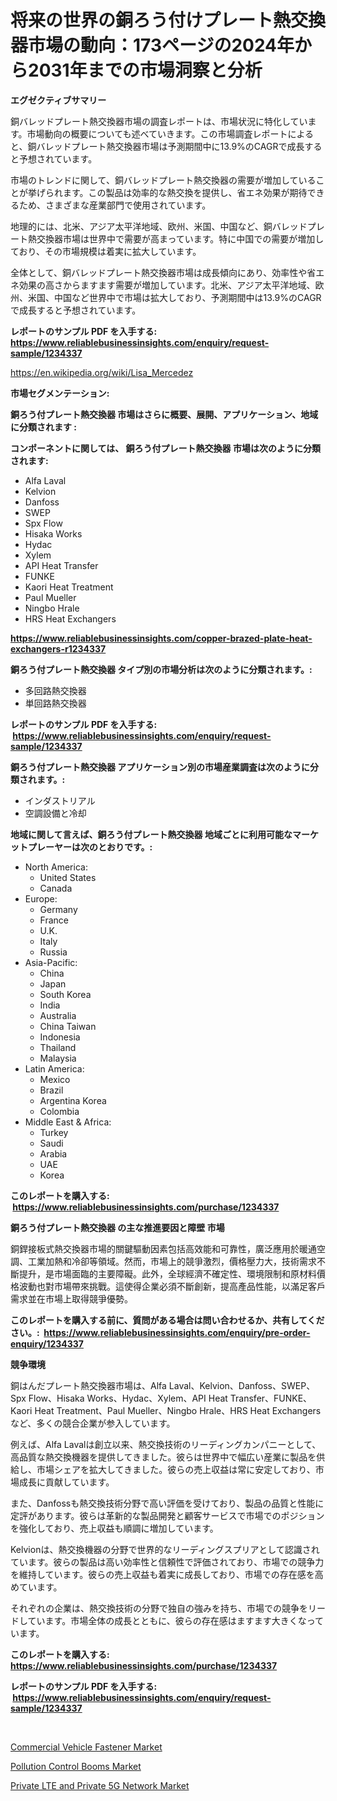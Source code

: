<p><h1>将来の世界の銅ろう付けプレート熱交換器市場の動向：173ページの2024年から2031年までの市場洞察と分析</h1></p><p><strong>エグゼクティブサマリー</strong></p>
<p><p>銅バレッドプレート熱交換器市場の調査レポートは、市場状況に特化しています。市場動向の概要についても述べていきます。この市場調査レポートによると、銅バレッドプレート熱交換器市場は予測期間中に13.9%のCAGRで成長すると予想されています。</p><p>市場のトレンドに関して、銅バレッドプレート熱交換器の需要が増加していることが挙げられます。この製品は効率的な熱交換を提供し、省エネ効果が期待できるため、さまざまな産業部門で使用されています。</p><p>地理的には、北米、アジア太平洋地域、欧州、米国、中国など、銅バレッドプレート熱交換器市場は世界中で需要が高まっています。特に中国での需要が増加しており、その市場規模は着実に拡大しています。</p><p>全体として、銅バレッドプレート熱交換器市場は成長傾向にあり、効率性や省エネ効果の高さからますます需要が増加しています。北米、アジア太平洋地域、欧州、米国、中国など世界中で市場は拡大しており、予測期間中は13.9%のCAGRで成長すると予想されています。</p></p>
<p><strong>レポートのサンプル PDF を入手する: <a href="https://www.reliablebusinessinsights.com/enquiry/request-sample/1234337">https://www.reliablebusinessinsights.com/enquiry/request-sample/1234337</a></strong></p>
<p><a href="https://en.wikipedia.org/wiki/Lisa_Mercedez">https://en.wikipedia.org/wiki/Lisa_Mercedez</a></p>
<p><strong>市場セグメンテーション:</strong></p>
<p><strong> 銅ろう付プレート熱交換器 市場はさらに概要、展開、アプリケーション、地域に分類されます :</strong></p>
<p><strong>コンポーネントに関しては、 銅ろう付プレート熱交換器 市場は次のように分類されます: &nbsp;</strong></p>
<p><ul><li>Alfa Laval</li><li>Kelvion</li><li>Danfoss</li><li>SWEP</li><li>Spx Flow</li><li>Hisaka Works</li><li>Hydac</li><li>Xylem</li><li>API Heat Transfer</li><li>FUNKE</li><li>Kaori Heat Treatment</li><li>Paul Mueller</li><li>Ningbo Hrale</li><li>HRS Heat Exchangers</li></ul></p>
<p><strong><a href="https://www.reliablebusinessinsights.com/copper-brazed-plate-heat-exchangers-r1234337">https://www.reliablebusinessinsights.com/copper-brazed-plate-heat-exchangers-r1234337</a></strong></p>
<p><strong> 銅ろう付プレート熱交換器 タイプ別の市場分析は次のように分類されます。:</strong></p>
<p><ul><li>多回路熱交換器</li><li>単回路熱交換器</li></ul></p>
<p><strong>レポートのサンプル PDF を入手する: &nbsp;<a href="https://www.reliablebusinessinsights.com/enquiry/request-sample/1234337">https://www.reliablebusinessinsights.com/enquiry/request-sample/1234337</a></strong></p>
<p><strong> 銅ろう付プレート熱交換器 アプリケーション別の市場産業調査は次のように分類されます。:</strong></p>
<p><ul><li>インダストリアル</li><li>空調設備と冷却</li></ul></p>
<p><strong>地域に関して言えば、銅ろう付プレート熱交換器 地域ごとに利用可能なマーケットプレーヤーは次のとおりです。:</strong></p>
<p><ul>
    <li>
        North America:
        <ul>
            <li>United States</li>
            <li>Canada</li>
        </ul>
    </li>
    <li>
        Europe:
        <ul>
            <li>Germany</li>
            <li>France</li>
            <li>U.K.</li>
            <li>Italy</li>
            <li>Russia</li>
        </ul>
    </li>
    <li>
        Asia-Pacific:
        <ul>
            <li>China</li>
            <li>Japan</li>
            <li>South Korea</li>
            <li>India</li>
            <li>Australia</li>
            <li>China Taiwan</li>
            <li>Indonesia</li>
            <li>Thailand</li>
            <li>Malaysia</li>
        </ul>
    </li>
    <li>
        Latin America:
        <ul>
            <li>Mexico</li>
            <li>Brazil</li>
            <li>Argentina Korea</li>
            <li>Colombia</li>
        </ul>
    </li>
    <li>
        Middle East & Africa:
        <ul>
            <li>Turkey</li>
            <li>Saudi</li>
            <li>Arabia</li>
            <li>UAE</li>
            <li>Korea</li>
        </ul>
    </li>
    </ul></p>
<p><strong>このレポートを購入する: &nbsp;<a href="https://www.reliablebusinessinsights.com/purchase/1234337">https://www.reliablebusinessinsights.com/purchase/1234337</a></strong></p>
<p><strong>銅ろう付プレート熱交換器 の主な推進要因と障壁 市場</strong></p>
<p><p>銅銲接板式熱交換器市場的關鍵驅動因素包括高效能和可靠性，廣泛應用於暖通空調、工業加熱和冷卻等領域。然而，市場上的競爭激烈，價格壓力大，技術需求不斷提升，是市場面臨的主要障礙。此外，全球經濟不確定性、環境限制和原材料價格波動也對市場帶來挑戰。這使得企業必須不斷創新，提高產品性能，以滿足客戶需求並在市場上取得競爭優勢。</p></p>
<p><strong>このレポートを購入する前に、質問がある場合は問い合わせるか、共有してください。:&nbsp; <a href="https://www.reliablebusinessinsights.com/enquiry/pre-order-enquiry/1234337">https://www.reliablebusinessinsights.com/enquiry/pre-order-enquiry/1234337</a></strong></p>
<p><strong>競争環境</strong></p>
<p><p>銅はんだプレート熱交換器市場は、Alfa Laval、Kelvion、Danfoss、SWEP、Spx Flow、Hisaka Works、Hydac、Xylem、API Heat Transfer、FUNKE、Kaori Heat Treatment、Paul Mueller、Ningbo Hrale、HRS Heat Exchangersなど、多くの競合企業が参入しています。</p><p>例えば、Alfa Lavalは創立以来、熱交換技術のリーディングカンパニーとして、高品質な熱交換機器を提供してきました。彼らは世界中で幅広い産業に製品を供給し、市場シェアを拡大してきました。彼らの売上収益は常に安定しており、市場成長に貢献しています。</p><p>また、Danfossも熱交換技術分野で高い評価を受けており、製品の品質と性能に定評があります。彼らは革新的な製品開発と顧客サービスで市場でのポジションを強化しており、売上収益も順調に増加しています。</p><p>Kelvionは、熱交換機器の分野で世界的なリーディングスプリアとして認識されています。彼らの製品は高い効率性と信頼性で評価されており、市場での競争力を維持しています。彼らの売上収益も着実に成長しており、市場での存在感を高めています。</p><p>それぞれの企業は、熱交換技術の分野で独自の強みを持ち、市場での競争をリードしています。市場全体の成長とともに、彼らの存在感はますます大きくなっています。</p></p>
<p><strong>このレポートを購入する: &nbsp; <a href="https://www.reliablebusinessinsights.com/purchase/1234337">https://www.reliablebusinessinsights.com/purchase/1234337</a></strong></p>
<p><strong>レポートのサンプル PDF を入手する: &nbsp;<a href="https://www.reliablebusinessinsights.com/enquiry/request-sample/1234337">https://www.reliablebusinessinsights.com/enquiry/request-sample/1234337</a></strong><strong></strong></p>
<p>&nbsp;</p>
<p><p><a href="https://github.com/qrkceaah30/Market-Research-Report-List-1/blob/main/commercial-vehicle-fastener-market.md">Commercial Vehicle Fastener Market</a></p><p><a href="https://issuu.com/reportprime-2/docs/pollution-control-booms-market-size-2030.pptx">Pollution Control Booms Market</a></p><p><a href="https://github.com/caicuccucga/Market-Research-Report-List-1/blob/main/private-lte-and-private-5g-network-market.md">Private LTE and Private 5G Network Market</a></p></p>